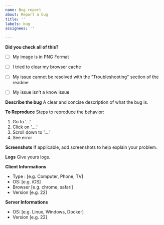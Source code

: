 ```yaml
---
name: Bug report
about: Report a bug
title: ''
labels: bug
assignees: ''

---
```


**Did you check all of this?**
- [ ] My image is in PNG Format
- [ ] I tried to clear my browser cache
- [ ] My issue cannot be resolved with the "Troubleshooting" section of the readme
- [ ] My issue isn't a know issue


**Describe the bug**
A clear and concise description of what the bug is.

**To Reproduce**
Steps to reproduce the behavior:
1. Go to '...'
2. Click on '....'
3. Scroll down to '....'
4. See error

**Screenshots**
If applicable, add screenshots to help explain your problem.

**Logs**
Give yours logs.

**Client Informations**
 - Type : [e.g. Computer, Phone, TV]
 - OS: [e.g. iOS]
 - Browser [e.g. chrome, safari]
 - Version [e.g. 22]

**Server Informations**
 - OS: [e.g. Linux, Windows, Docker]
 - Version [e.g. 22]
